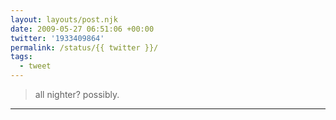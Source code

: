 ```yaml
---
layout: layouts/post.njk
date: 2009-05-27 06:51:06 +00:00
twitter: '1933409864'
permalink: /status/{{ twitter }}/
tags: 
  - tweet
---
```


> all nighter? possibly.

---
